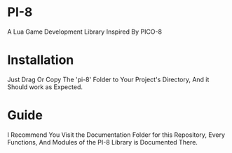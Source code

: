 # PI-8
A Lua Game Development Library Inspired By PICO-8

# Installation
Just Drag Or Copy The 'pi-8' Folder to Your Project's Directory, And it Should work as Expected.

# Guide
I Recommend You Visit the Documentation Folder for this Repository, Every Functions, And Modules of the PI-8 Library is Documented There.